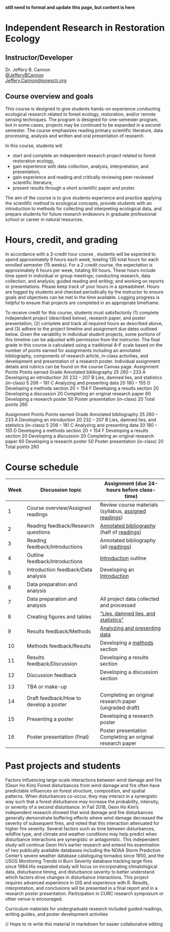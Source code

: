 **still need to format and update this page, but content is here**

# Independent Research in Restoration Ecology

## Instructor/Developer

Dr. Jeffery B. Cannon <br>
[@JefferyBCannon](https://twitter.com/JefferyBCannon) <br>
[Jeffery.Cannon@jonesctr.org](mailto:jeffery.cannon@jonesctr.org?subject=REU)

## Course overview and goals

This course is designed to give students hands-on experience conducting ecological research related to forest ecology, restoration, and/or remote sensing techniques. The program is designed for one-semester program, but in some cases, projects may be continued to be expanded in a second semester. The course emphasizes reading primary scientific literature, data processing, analysis and written and oral presentation of research.

In this course, students will

- start and complete an independent research project related to forest restoration ecology,
- gain experience with data collection, analysis, interpretation, and presentation,
- gain experience and reading and critically reviewing peer-reviewed scientific literature,
- present results through a short scientific paper and poster.

The aim of the course is to give students experience and practice applying the scientific method to ecological concepts, provide students with an introduction to methods for collecting and interpreting ecological data, and prepare students for future research endeavors in graduate professional school or career in natural resources.

# Hours, credit, and grading

In accordance with a  3-credit hour course , students will be expected to spend approximately 9 hours each week, totaling 135 total hours for each enrolled semester (15 weeks). For a 2-credit course, the expectation is approximately 6 hours per week, totaling 90 hours. These hours include time spent in individual or group meetings; conducting research, data collection, and analysis; guided reading and writing; and working on reports or presentations. Please keep track of your hours in a spreadsheet. Hours are logged by students and checked periodically by the instructor to ensure goals and objectives can be met in the time
available. Logging progress is helpful to ensure that projects are completed in an appropriate timeframe.

To receive credit for this course, students must satisfactorily (1) complete independent
project (described below), research paper, and poster presentation, (2) complete and track all
required hours as described above, and (3) adhere to the project timeline and assignment
due dates outlined below. Given the variability in individual student projects, some
portions of this timeline can be adjusted with permission from the instructor. The final
grade in this course is calculated using a traditional A–F scale based on the number of points
earned for assignments including an annotated bibliography, components of research article,
in-class activities, and development and presentation of a research poster. Individual
assignment details and rubrics can be found on the course Canvas page.
Assignment Points Points earned Grade
Annotated bibliography 25 260 – 233 A
Developing an introduction 20 232 – 207 B
Lies, damned lies, and statistics (in-class) 5 206 – 181 C
Analyzing and presenting data 20 180 – 155 D
Developing a methods section 20 < 154 F
Developing a results section 20
Developing a discussion 20
Completing an original research paper 60
Developing a research poster 50
Poster presentation (in-class) 20
Total points 260

Assignment Points Points earned Grade
Annotated bibliography 25 260 – 233 A
Developing an introduction 20 232 – 207 B
Lies, damned lies, and statistics (in-class) 5 206 – 181 C
Analyzing and presenting data 20 180 – 155 D
Developing a methods section 20 < 154 F
Developing a results section 20
Developing a discussion 20
Completing an original research paper 60
Developing a research poster 50
Poster presentation (in-class) 20
Total points 260

# Course schedule

Week | Discussion topic | Assignment (due 24-hours before class-time)
-- | -- | --
1 | Course overview/Assigned readings | Review course materials (syllabus, [assigned readings](../resources/reading-list.md))
2 | Reading feedback/Research questions | [Annotated bibliography](assignments/annotated-bib.md) (half of [readings](../resources/reading-list.md))
3 | Reading feedback/Introductions | Annotated bibliography (all [readings](../resources/reading-list.md))
4 | Outline feedback/Introductions | [Introduction](assignments/introduction.md) outline
5 | Introduction feedback/Data analysis | Developing an [Introduction](assignments/introduction.md)
6 | Data preparation and analysis | 
7 | Data preparation and analysis | All project data collected and processed
8 | Creating figures and tables | [“Lies, damned lies, and statistics”](assignments/lies-damned-lies.md)
9 | Results feedback/Methods | [Analyzing and presenting data](assignments/analysis.md)
10 | Methods feedback/Results | Developing a [methods](assignments/methods.md) section
11 | Results feedback/Discussion | Developing a results section
12 | Discussion feedback | Developing a discussion section
13 | TBA or make-up |
14 | Draft feedback/How to develop a poster | Completing an original research paper (ungraded draft)
15 | Presenting a poster | Developing a research poster
16 | Poster presentation (final) | Poster presentation<br>Completing an original research paper |


# Past projects and students

Factors influencing large-scale interactions between wind damage and fire (Geon Ho Kim)
Forest disturbances from wind damage and fire often have predictable influences on forest
structure, composition, and spatial patterns. When disturbances co-occur, they may interact
in a synergistic way such that a forest disturbance may increase the probability, intensity, or
severity of a second disturbance. In Fall 2018, Geon Ho Kim’s independent research showed
that wind damage and fire disturbances generally demonstrate buffering effects where wind
damage decreased the severity of subsequent fires, and noted that this interaction attenuated
for higher fire severity. Several factors such as time between disturbances, wildfire type, and
climate and weather conditions may help predict when disturbance interactions are
synergistic or antagonistic. This independent study will continue Geon Ho’s earlier research
and extend his examination of two publically available databases including the NOAA
Storm Prediction Center’s severe weather database cataloguing tornados since 1950, and the
USGS Monitoring Trends in Burn Severity database tracking large fires since 1984.His
expanded study will focus on incorporating climatological data, disturbance timing, and
disturbance severity to better understand which factors drive changes in disturbance
interactions. This project requires advanced experience in GIS and experience with R.
Results, interpretation, and conclusions will be presented in a final report and in a research
poster presentation. Participation in CURC research symposium or other venue is
encouraged.

Curriculum materials for undergraduate research included guided readings, writing guides, and poster development activities

// Hope to re write this material in markdown for easier collaborative editing

